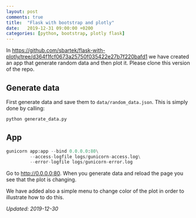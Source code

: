 ```yaml
---
layout: post
comments: true
title:  "Flask with bootstrap and plotly"
date:   2019-12-31 09:00:00 +0200
categories: [python, bootstrap, plotly flask]
---
```


In <https://github.com/sbartek/flask-with-plotly/tree/d364f1fcf0673a25750f035422e27b7f220bafd1> we
have created an app that generate random data and then plot it. Please clone this version of the
repo.

## Generate data

First generate data and save them to `data/random_data.json`. This is simply done by calling:

``` python
python generate_data.py
```

## App 

``` python
gunicorn app:app --bind 0.0.0.0:80\
         --access-logfile logs/gunicorn-access.log\
         --error-logfile logs/gunicorn-error.log
```

Go to <http://0.0.0.0:80>. When you generate data and reload the page you see that the plot is
changing. 

We have added also a simple menu to change color of the plot in order to illustrate how to do this.



_Updated: 2019-12-30_

